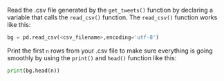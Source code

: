 <!--title={Reading The .csv File Of Tweets}-->

Read the .csv file generated by the `get_tweets()` function by declaring a variable that calls the `read_csv()` function. The `read_csv()` function works like this:

```python
bg = pd.read_csv(<csv_filename>,encoding='utf-8')
```

Print the first `n` rows from your .csv file to make sure everything is going smoothly by using the `print()` and `head()` function like this:

```python
print(bg.head(n))
```

